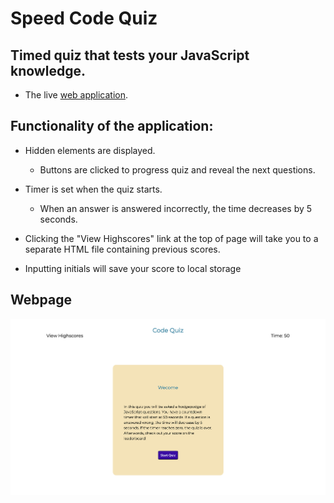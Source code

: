 # Speed Code Quiz

## Timed quiz that tests your JavaScript knowledge.

 * The live [web application](https://jeffmullen.github.io/speed-code-quiz/index.html).

## Functionality of the application:

 * Hidden elements are displayed.
 
    * Buttons are clicked to progress quiz and reveal the next questions.

 * Timer is set when the quiz starts.

    * When an answer is answered incorrectly, the time decreases by 5 seconds.

 * Clicking the "View Highscores" link at the top of page will take you to a separate HTML file containing previous scores.

 * Inputting initials will save your score to local storage

## Webpage


![JavaScript code quiz](./assets/images/application-img.png?raw=true)